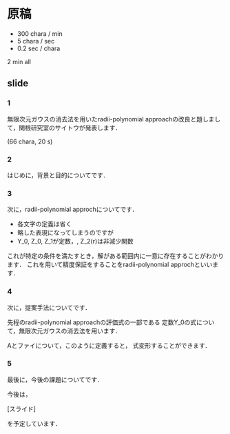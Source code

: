 # 原稿
- 300 chara / min
- 5 chara / sec
- 0.2 sec / chara

2 min all

## slide
### 1
無限次元ガウスの消去法を用いたradii-polynomial approachの改良と題しまして，関根研究室のサイトウが発表します．

(66 chara, 20 s)

### 2
はじめに，背景と目的についてです．



### 3
次に，radii-polynomial approchについてです．


- 各文字の定義は省く
- 略した表現になってしまうのですが
- Y_0, Z_0, Z_1が定数，, Z_2(r)は非減少関数

これが特定の条件を満たすとき，解がある範囲内に一意に存在することがわかります．
これを用いて精度保証をすることをradii-polynomial approchといいます．

### 4 
次に，提案手法についてです．

先程のradii-polynomial approachの評価式の一部である
定数Y_0の式について，無限次元ガウスの消去法を用います．

Aとファイについて，このように定義すると，
式変形することができます．

### 5
最後に，今後の課題についてです．

今後は，

[スライド]

を予定しています．